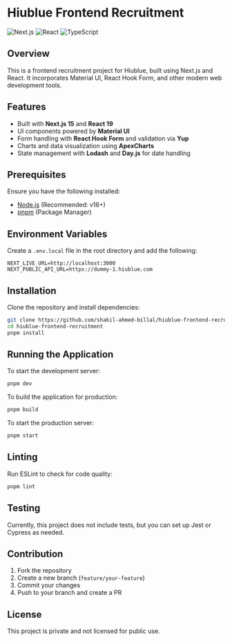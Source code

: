 # Hiublue Frontend Recruitment

![Next.js](https://img.shields.io/badge/Next.js-15.0.0-blue)
![React](https://img.shields.io/badge/React-19.0.0-blue)
![TypeScript](https://img.shields.io/badge/TypeScript-Latest-blue)

## Overview

This is a frontend recruitment project for Hiublue, built using Next.js and React. It incorporates Material UI, React Hook Form, and other modern web development tools.

## Features

- Built with **Next.js 15** and **React 19**
- UI components powered by **Material UI**
- Form handling with **React Hook Form** and validation via **Yup**
- Charts and data visualization using **ApexCharts**
- State management with **Lodash** and **Day.js** for date handling

## Prerequisites

Ensure you have the following installed:

- [Node.js](https://nodejs.org/) (Recommended: v18+)
- [pnpm](https://pnpm.io/) (Package Manager)

## Environment Variables

Create a `.env.local` file in the root directory and add the following:

```env
NEXT_LIVE_URL=http://localhost:3000
NEXT_PUBLIC_API_URL=https://dummy-1.hiublue.com
```

## Installation

Clone the repository and install dependencies:

```sh
git clone https://github.com/shakil-ahmed-billal/hiublue-frontend-recruitment-starter.git
cd hiublue-frontend-recruitment
pnpm install
```

## Running the Application

To start the development server:

```sh
pnpm dev
```

To build the application for production:

```sh
pnpm build
```

To start the production server:

```sh
pnpm start
```

## Linting

Run ESLint to check for code quality:

```sh
pnpm lint
```

## Testing

Currently, this project does not include tests, but you can set up Jest or Cypress as needed.

## Contribution

1. Fork the repository
2. Create a new branch (`feature/your-feature`)
3. Commit your changes
4. Push to your branch and create a PR

## License

This project is private and not licensed for public use.

